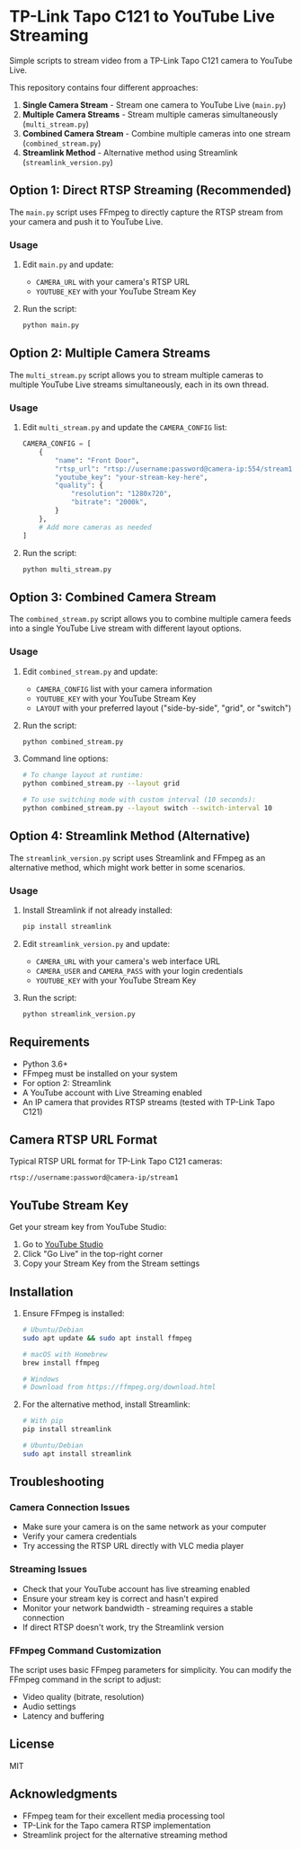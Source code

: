 # TP-Link Tapo C121 to YouTube Live Streaming

Simple scripts to stream video from a TP-Link Tapo C121 camera to YouTube Live.

This repository contains four different approaches:

1. **Single Camera Stream** - Stream one camera to YouTube Live (`main.py`)
2. **Multiple Camera Streams** - Stream multiple cameras simultaneously (`multi_stream.py`)
3. **Combined Camera Stream** - Combine multiple cameras into one stream (`combined_stream.py`)
4. **Streamlink Method** - Alternative method using Streamlink (`streamlink_version.py`)

## Option 1: Direct RTSP Streaming (Recommended)

The `main.py` script uses FFmpeg to directly capture the RTSP stream from your camera and push it to YouTube Live.

### Usage

1. Edit `main.py` and update:
   - `CAMERA_URL` with your camera's RTSP URL
   - `YOUTUBE_KEY` with your YouTube Stream Key

2. Run the script:
   ```bash
   python main.py
   ```

## Option 2: Multiple Camera Streams

The `multi_stream.py` script allows you to stream multiple cameras to multiple YouTube Live streams simultaneously, each in its own thread.

### Usage

1. Edit `multi_stream.py` and update the `CAMERA_CONFIG` list:
   ```python
   CAMERA_CONFIG = [
       {
           "name": "Front Door",
           "rtsp_url": "rtsp://username:password@camera-ip:554/stream1",
           "youtube_key": "your-stream-key-here",
           "quality": {
               "resolution": "1280x720",
               "bitrate": "2000k",
           }
       },
       # Add more cameras as needed
   ]
   ```

2. Run the script:
   ```bash
   python multi_stream.py
   ```

## Option 3: Combined Camera Stream

The `combined_stream.py` script allows you to combine multiple camera feeds into a single YouTube Live stream with different layout options.

### Usage

1. Edit `combined_stream.py` and update:
   - `CAMERA_CONFIG` list with your camera information
   - `YOUTUBE_KEY` with your YouTube Stream Key
   - `LAYOUT` with your preferred layout ("side-by-side", "grid", or "switch")

2. Run the script:
   ```bash
   python combined_stream.py
   ```

3. Command line options:
   ```bash
   # To change layout at runtime:
   python combined_stream.py --layout grid
   
   # To use switching mode with custom interval (10 seconds):
   python combined_stream.py --layout switch --switch-interval 10
   ```

## Option 4: Streamlink Method (Alternative)

The `streamlink_version.py` script uses Streamlink and FFmpeg as an alternative method, which might work better in some scenarios.

### Usage

1. Install Streamlink if not already installed:
   ```bash
   pip install streamlink
   ```

2. Edit `streamlink_version.py` and update:
   - `CAMERA_URL` with your camera's web interface URL
   - `CAMERA_USER` and `CAMERA_PASS` with your login credentials
   - `YOUTUBE_KEY` with your YouTube Stream Key

3. Run the script:
   ```bash
   python streamlink_version.py
   ```

## Requirements

- Python 3.6+
- FFmpeg must be installed on your system
- For option 2: Streamlink
- A YouTube account with Live Streaming enabled
- An IP camera that provides RTSP streams (tested with TP-Link Tapo C121)

## Camera RTSP URL Format

Typical RTSP URL format for TP-Link Tapo C121 cameras:
```
rtsp://username:password@camera-ip/stream1
```

## YouTube Stream Key

Get your stream key from YouTube Studio:
1. Go to [YouTube Studio](https://studio.youtube.com)
2. Click "Go Live" in the top-right corner
3. Copy your Stream Key from the Stream settings

## Installation

1. Ensure FFmpeg is installed:

   ```bash
   # Ubuntu/Debian
   sudo apt update && sudo apt install ffmpeg
   
   # macOS with Homebrew
   brew install ffmpeg
   
   # Windows
   # Download from https://ffmpeg.org/download.html
   ```

2. For the alternative method, install Streamlink:

   ```bash
   # With pip
   pip install streamlink
   
   # Ubuntu/Debian
   sudo apt install streamlink
   ```

## Troubleshooting

### Camera Connection Issues
- Make sure your camera is on the same network as your computer
- Verify your camera credentials
- Try accessing the RTSP URL directly with VLC media player

### Streaming Issues
- Check that your YouTube account has live streaming enabled
- Ensure your stream key is correct and hasn't expired
- Monitor your network bandwidth - streaming requires a stable connection
- If direct RTSP doesn't work, try the Streamlink version

### FFmpeg Command Customization

The script uses basic FFmpeg parameters for simplicity. You can modify the FFmpeg command in the script to adjust:
- Video quality (bitrate, resolution)
- Audio settings
- Latency and buffering

## License

MIT

## Acknowledgments

- FFmpeg team for their excellent media processing tool
- TP-Link for the Tapo camera RTSP implementation
- Streamlink project for the alternative streaming method
